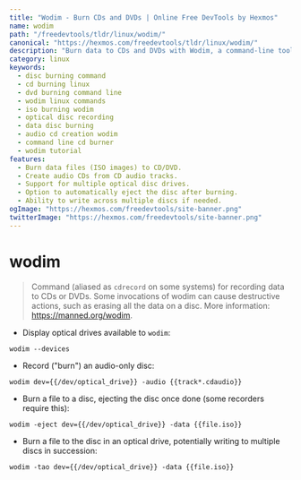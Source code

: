 ```yaml
---
title: "Wodim - Burn CDs and DVDs | Online Free DevTools by Hexmos"
name: wodim
path: "/freedevtools/tldr/linux/wodim/"
canonical: "https://hexmos.com/freedevtools/tldr/linux/wodim/"
description: "Burn data to CDs and DVDs with Wodim, a command-line tool for optical disc recording.  Create audio CDs, burn ISO images, and manage disc recording processes. Free online tool, no registration required."
category: linux
keywords:
  - disc burning command
  - cd burning linux
  - dvd burning command line
  - wodim linux commands
  - iso burning wodim
  - optical disc recording
  - data disc burning
  - audio cd creation wodim
  - command line cd burner
  - wodim tutorial
features:
  - Burn data files (ISO images) to CD/DVD.
  - Create audio CDs from CD audio tracks.
  - Support for multiple optical disc drives.
  - Option to automatically eject the disc after burning.
  - Ability to write across multiple discs if needed.
ogImage: "https://hexmos.com/freedevtools/site-banner.png"
twitterImage: "https://hexmos.com/freedevtools/site-banner.png"
---
```


# wodim

> Command (aliased as `cdrecord` on some systems) for recording data to CDs or DVDs.
> Some invocations of wodim can cause destructive actions, such as erasing all the data on a disc.
> More information: <https://manned.org/wodim>.

- Display optical drives available to `wodim`:

`wodim --devices`

- Record ("burn") an audio-only disc:

`wodim dev={{/dev/optical_drive}} -audio {{track*.cdaudio}}`

- Burn a file to a disc, ejecting the disc once done (some recorders require this):

`wodim -eject dev={{/dev/optical_drive}} -data {{file.iso}}`

- Burn a file to the disc in an optical drive, potentially writing to multiple discs in succession:

`wodim -tao dev={{/dev/optical_drive}} -data {{file.iso}}`
